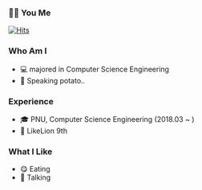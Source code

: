 ### 👩‍💻 You Me 

[![Hits](https://hits.seeyoufarm.com/api/count/incr/badge.svg?url=https%3A%2F%2Fgithub.com%2Fgimume&count_bg=%237E420E&title_bg=%23F7C493&icon=&icon_color=%23E7E7E7&title=%3A%29&edge_flat=false)](https://hits.seeyoufarm.com)

### Who Am I
- 💻 majored in Computer Science Engineering
- 🥔 Speaking potato..

### Experience
- 🎓 PNU, Computer Science Engineering (2018.03 ~ )
- 🦁 LikeLion 9th
### What I Like
- 😋 Eating
- 🙋‍ Talking 
